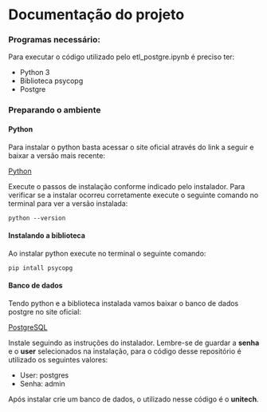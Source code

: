 # Documentação do projeto

### Programas necessário:
Para executar o código utilizado pelo etl_postgre.ipynb é preciso ter:
- Python 3
- Biblioteca psycopg
- Postgre

### Preparando o ambiente

#### Python
Para instalar o python basta acessar o site oficial através do link a seguir e baixar a versão mais recente:

[Python](https://www.python.org)

Execute o passos de instalação conforme indicado pelo instalador.
Para verificar se a instalar ocorreu corretamente execute o seguinte comando no terminal para ver a versão instalada:

```python --version```

#### Instalando a biblioteca
Ao instalar python execute no terminal o seguinte comando:

```pip intall psycopg```

#### Banco de dados
Tendo python e a biblioteca instalada vamos baixar o banco de dados postgre no site oficial:

[PostgreSQL](https://www.postgresql.org/download/)

Instale seguindo as instruções do instalador.
Lembre-se de guardar a **senha** e o **user** selecionados na instalação, para o código desse repositório é utilizado os seguintes valores:
- User: postgres
- Senha: admin

Após instalar crie um banco de dados, o utilizado nesse código é o **unitech**.
